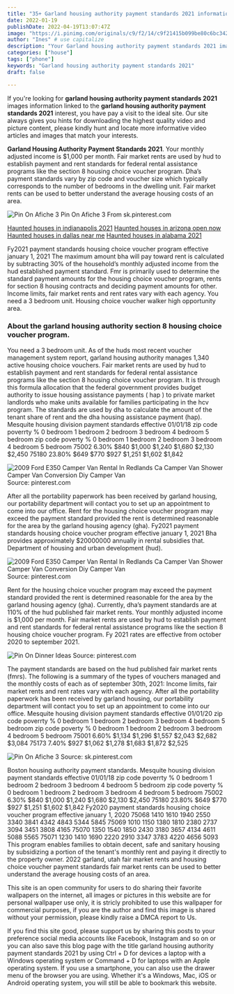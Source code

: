 ```yaml
---
title: "35+ Garland housing authority payment standards 2021 information"
date: 2022-01-19
publishDate: 2022-04-19T13:07:47Z
image: "https://i.pinimg.com/originals/c9/f2/14/c9f21415b099be80c6bc342d0859a873.jpg"
author: "Ines" # use capitalize
description: "Your Garland housing authority payment standards 2021 images are available in this site. Garland housing authority payment standards 2021 are a topic that is being searched for and liked by netizens now. You can Download the Garland housing authority payment standards 2021 files here. Download all free images."
categories: ["house"]
tags: ["phone"]
keywords: "Garland housing authority payment standards 2021"
draft: false

---
```


If you're looking for **garland housing authority payment standards 2021** images information linked to the **garland housing authority payment standards 2021** interest, you have pay a visit to the ideal  site.  Our site always  gives you  hints  for downloading  the highest  quality video and picture  content, please kindly hunt and locate more informative video articles and images  that match your interests.

**Garland Housing Authority Payment Standards 2021**. Your monthly adjusted income is $1,000 per month. Fair market rents are used by hud to establish payment and rent standards for federal rental assistance programs like the section 8 housing choice voucher program. Dha’s payment standards vary by zip code and voucher size which typically corresponds to the number of bedrooms in the dwelling unit. Fair market rents can be used to better understand the average housing costs of an area.

![Pin On Afiche 3](https://i.pinimg.com/originals/c9/f2/14/c9f21415b099be80c6bc342d0859a873.jpg "Pin On Afiche 3")
Pin On Afiche 3 From sk.pinterest.com

[Haunted houses in indianapolis 2021](/haunted-houses-in-indianapolis-2021/)
[Haunted houses in arizona open now](/haunted-houses-in-arizona-open-now/)
[Haunted houses in dallas near me](/haunted-houses-in-dallas-near-me/)
[Haunted houses in alabama 2021](/haunted-houses-in-alabama-2021/)

Fy2021 payment standards housing choice voucher program effective january 1, 2021 The maximum amount bha will pay toward rent is calculated by subtracting 30% of the household’s monthly adjusted income from the hud established payment standard. Fmr is primarily used to determine the standard payment amounts for the housing choice voucher program, rents for section 8 housing contracts and deciding payment amounts for other. Income limits, fair market rents and rent rates vary with each agency. You need a 3 bedroom unit. Housing choice voucher walker high opportunity area.

### About the garland housing authority section 8 housing choice voucher program.

You need a 3 bedroom unit. As of the huds most recent voucher management system report, garland housing authority manages 1,340 active housing choice vouchers. Fair market rents are used by hud to establish payment and rent standards for federal rental assistance programs like the section 8 housing choice voucher program. It is through this formula allocation that the federal government provides budget authority to issue housing assistance payments ( hap ) to private market landlords who make units available for families participating in the hcv program. The standards are used by dha to calculate the amount of the tenant share of rent and the dha housing assistance payment (hap). Mesquite housing division payment standards effective 01/01/18 zip code poverrty % 0 bedroom 1 bedroom 2 bedroom 3 bedroom 4 bedroom 5 bedroom zip code poverty % 0 bedroom 1 bedroom 2 bedroom 3 bedroom 4 bedroom 5 bedroom 75002 6.30% $840 $1,000 $1,240 $1,680 $2,130 $2,450 75180 23.80% $649 $770 $927 $1,251 $1,602 $1,842


![2009 Ford E350 Camper Van Rental In Redlands Ca Camper Van Shower Camper Van Conversion Diy Camper Van](https://i.pinimg.com/736x/c1/2e/60/c12e60eec4c6e034e593e256c86d95ff.jpg "2009 Ford E350 Camper Van Rental In Redlands Ca Camper Van Shower Camper Van Conversion Diy Camper Van")
Source: pinterest.com

After all the portability paperwork has been received by garland housing, our portability department will contact you to set up an appointment to come into our office. Rent for the housing choice voucher program may exceed the payment standard provided the rent is determined reasonable for the area by the garland housing agency (gha). Fy2021 payment standards housing choice voucher program effective january 1, 2021 Bha provides approximately $20000000 annually in rental subsidies that. Department of housing and urban development (hud).

![2009 Ford E350 Camper Van Rental In Redlands Ca Camper Van Shower Camper Van Conversion Diy Camper Van](https://i.pinimg.com/150x150/40/a7/94/40a7946c2bbcb6101f366432671424e1.jpg "2009 Ford E350 Camper Van Rental In Redlands Ca Camper Van Shower Camper Van Conversion Diy Camper Van")
Source: pinterest.com

Rent for the housing choice voucher program may exceed the payment standard provided the rent is determined reasonable for the area by the garland housing agency (gha). Currently, dha’s payment standards are at 110% of the hud published fair market rents. Your monthly adjusted income is $1,000 per month. Fair market rents are used by hud to establish payment and rent standards for federal rental assistance programs like the section 8 housing choice voucher program. Fy 2021 rates are effective from october 2020 to september 2021.

![Pin On Dinner Ideas](https://i.pinimg.com/originals/80/60/94/8060946351ed5d647ebc1885557d1b95.jpg "Pin On Dinner Ideas")
Source: pinterest.com

The payment standards are based on the hud published fair market rents (fmrs). The following is a summary of the types of vouchers managed and the monthly costs of each as of september 30th, 2021: Income limits, fair market rents and rent rates vary with each agency. After all the portability paperwork has been received by garland housing, our portability department will contact you to set up an appointment to come into our office. Mesquite housing division payment standards effective 01/01/20 zip code poverrty % 0 bedroom 1 bedroom 2 bedroom 3 bedroom 4 bedroom 5 bedroom zip code poverty % 0 bedroom 1 bedroom 2 bedroom 3 bedroom 4 bedroom 5 bedroom 75001 6.60% $1,134 $1,296 $1,557 $2,043 $2,682 $3,084 75173 7.40% $927 $1,062 $1,278 $1,683 $1,872 $2,525

![Pin On Afiche 3](https://i.pinimg.com/originals/c9/f2/14/c9f21415b099be80c6bc342d0859a873.jpg "Pin On Afiche 3")
Source: sk.pinterest.com

Boston housing authority payment standards. Mesquite housing division payment standards effective 01/01/18 zip code poverrty % 0 bedroom 1 bedroom 2 bedroom 3 bedroom 4 bedroom 5 bedroom zip code poverty % 0 bedroom 1 bedroom 2 bedroom 3 bedroom 4 bedroom 5 bedroom 75002 6.30% $840 $1,000 $1,240 $1,680 $2,130 $2,450 75180 23.80% $649 $770 $927 $1,251 $1,602 $1,842 Fy2020 payment standards housing choice voucher program effective january 1, 2020 75068 1410 1610 1940 2550 3340 3841 4342 4843 5344 5845 75069 1010 1150 1380 1810 2380 2737 3094 3451 3808 4165 75070 1350 1540 1850 2430 3180 3657 4134 4611 5088 5565 75071 1230 1410 1690 2220 2910 3347 3783 4220 4656 5093 This program enables families to obtain decent, safe and sanitary housing by subsidizing a portion of the tenant&#039;s monthly rent and paying it directly to the property owner. 2022 garland, utah fair market rents and housing choice voucher payment standards fair market rents can be used to better understand the average housing costs of an area.

This site is an open community for users to do sharing their favorite wallpapers on the internet, all images or pictures in this website are for personal wallpaper use only, it is stricly prohibited to use this wallpaper for commercial purposes, if you are the author and find this image is shared without your permission, please kindly raise a DMCA report to Us.

If you find this site good, please support us by sharing this posts to your preference social media accounts like Facebook, Instagram and so on or you can also save this blog page with the title garland housing authority payment standards 2021 by using Ctrl + D for devices a laptop with a Windows operating system or Command + D for laptops with an Apple operating system. If you use a smartphone, you can also use the drawer menu of the browser you are using. Whether it's a Windows, Mac, iOS or Android operating system, you will still be able to bookmark this website.
